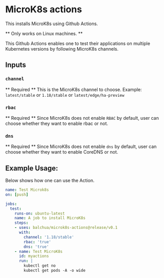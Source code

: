 # MicroK8s actions

This installs MicroK8s using Github Actions.  

** Only works on Linux machines. **

This Github Actions enables one to test their applications on multiple Kubernetes versions by following MicroK8s channels.

## Inputs

### `channel`

** Required **  This is the MicroK8s channel to choose.  Example: `latest/stable` or `1.18/stable` or `latest/edge/ha-preview`

### `rbac`

** Required **  Since MicroK8s does not enable `RBAC` by default, user can choose whether they want to enable rbac or not.

### `dns`

** Required **  Since MicroK8s does not enable `dns` by default, user can choose whether they want to enable CoreDNS or not.

## Example Usage:

Below shows how one can use the Action.

```yaml
name: Test Microk8s
on: [push]

jobs:
  test:
    runs-on: ubuntu-latest
    name: A job to install MicroK8s
    steps:
    - uses: balchua/microk8s-actions@release/v0.1
      with:
        channel: '1.18/stable'
        rbac: 'true'
        dns: 'true'
    - name: Test MicroK8s
      id: myactions
      run: |
        kubectl get no
        kubectl get pods -A -o wide
        
```
